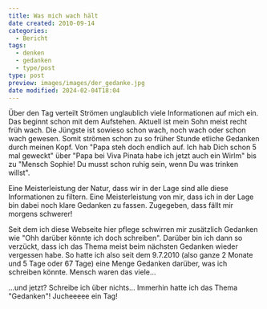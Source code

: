 ```yaml
---
title: Was mich wach hält
date created: 2010-09-14
categories:
  - Bericht
tags:
  - denken
  - gedanken
  - type/post
type: post
preview: images/images/der_gedanke.jpg
date modified: 2024-02-04T18:04
---
```


Über den Tag verteilt Strömen unglaublich viele Informationen auf mich ein. Das beginnt schon mit dem Aufstehen. Aktuell ist mein Sohn meist recht früh wach. Die Jüngste ist sowieso schon wach, noch wach oder schon wach gewesen. Somit strömen schon zu so früher Stunde etliche Gedanken durch meinen Kopf. Von "Papa steh doch endlich auf. Ich hab Dich schon 5 mal geweckt" über "Papa bei Viva Pinata habe ich jetzt auch ein Wirlm" bis zu "Mensch Sophie! Du musst schon ruhig sein, wenn Du was trinken willst".

Eine Meisterleistung der Natur, dass wir in der Lage sind alle diese Informationen zu filtern. Eine Meisterleistung von mir, dass ich in der Lage bin dabei noch klare Gedanken zu fassen. Zugegeben, dass fällt mir morgens schwerer!

Seit dem ich diese Webseite hier pflege schwirren mir zusätzlich Gedanken wie "Ohh darüber könnte ich doch schreiben". Darüber bin ich dann so verzückt, dass ich das Thema meist beim nächsten Gedanken wieder vergessen habe. So hatte ich also seit dem 9.7.2010 (also ganze 2 Monate und 5 Tage oder 67 Tage) eine Menge Gedanken darüber, was ich schreiben könnte. Mensch waren das viele...

...und jetzt? Schreibe ich über nichts... Immerhin hatte ich das Thema "Gedanken"! Jucheeeee ein Tag!
